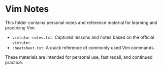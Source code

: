 # Vim Notes

This folder contains personal notes and reference material for learning and practicing Vim.

- `vimtutor-notes.txt`: Captured lessons and notes based on the official `vimtutor`.
- `cheatsheet.txt`: A quick reference of commonly used Vim commands.

These materials are intended for personal use, fast recall, and continued practice.
